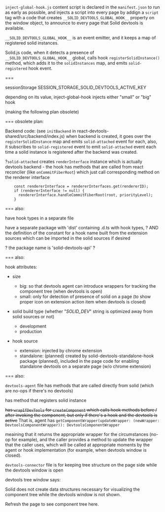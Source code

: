 

`inject-global-hook.js` content script is declared in the `manifest.json` to run as early as possible, and
injects a script into every page by addign a `script` tag with a code that creates `__SOLID_DEVTOOLS_GLOBAL_HOOK__` 
property on the window object, to announce to every page that Solid devtools is available.

`__SOLID_DEVTOOLS_GLOBAL_HOOK__` is an event emitter, and it keeps a map of registered solid instances.

Solid.js code, when it detects a presence of `__SOLID_DEVTOOLS_GLOBAL_HOOK__` global, calls hook `registerSolidInstance()` method,
which adds it to the `solidInstances` map, and emits `solid-registered` hook event.


=== 

sessionStorage SESSION_STORAGE_SOLID_DEVTOOLS_ACTIVE_KEY

depending on its value, inject-global-hook injects either "small" or "big" hook

(making the following plan obsolete)

=== obsolete plan: 

Backend code: (see `initBackend` in react-devtools-shared/src/backend/index.js) when backend is created, it goes over the `registerSolidInstance` map and emits `solid-attached` event for each,
also, it subscribes to `solid-registered` event to emit `solid-attached` event each time a solid instance is registered after the backend was created.

?`solid-attached` creates `renderInterface` instance which is actually devtools backend - the hook has methods that are called from react
reconciler (like `onCommitFiberRoot`) which just call corresponding method on the renderer interface 
```
    const rendererInterface = rendererInterfaces.get(rendererID);
    if (rendererInterface != null) {
      rendererInterface.handleCommitFiberRoot(root, priorityLevel);
    }

```

=== also:

have hook types in a separate file

have a separate package with 'dist' containing .d.ts with hook types,
? AND the definition of the constant for a hook name
built from the extension sources
which can be imported in the solid sources if desired

? the package name is 'solid-devtools-api' ?

=== also:

hook attributes:

- size
    - big: so that devtools agent can introduce wrappers for tracking the component tree (when devtools is open)
    - small: only for detection of presence of solid on a page (to show proper icon on extension action item when devtools is closed)

- solid build type (whether "_SOLID_DEV_" string is optimized away from solid sources or not)
    - development
    - production

- hook source
    - extension: injected by chrome extension 
    - standalone: (planned) created by solid-devtools-standalone-hook package (planned), included in the page code for enabling standalone devtools on a separate page (w/o chrome extension)

=== also: 

`devtools-agent` file has methods that are called directly from solid (which are no-ops if there's no devtools)

has method that registers solid instance 

~~has `wrapIfDevTools` for `createComponent` which calls hook methods before / after invoking the component, but only if there's a hook
and the devtools is active~~
That is, agent has `getComponentWrapper(updateWrapper: (newWrapper: DevtoolsComponentWrapper)): DevtoolsComponentWrapper`

meaining that it returns the appropriate wrapper for the circumstances (no-op for example),
and the caller provides a method to update the wrapper that the caller uses,
which will be called at appropriate moments by the agent or hook implementation (for example, when devtools window is closed).



`devtools-connector` file is for keeping tree structure on the page side while the devtools window is open

devtools tree window says:

Solid does not create data structures necessary for visualizing the component tree while the devtools window is not shown.

Refresh the page to see component tree here.

